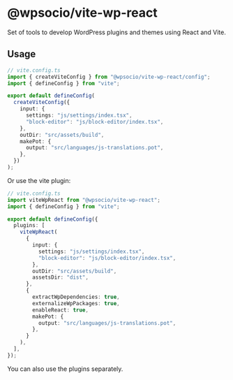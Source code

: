 # @wpsocio/vite-wp-react

Set of tools to develop WordPress plugins and themes using React and Vite.

## Usage

```ts
// vite.config.ts
import { createViteConfig } from "@wpsocio/vite-wp-react/config";
import { defineConfig } from "vite";

export default defineConfig(
  createViteConfig({
    input: {
      settings: "js/settings/index.tsx",
      "block-editor": "js/block-editor/index.tsx",
    },
    outDir: "src/assets/build",
    makePot: {
      output: "src/languages/js-translations.pot",
    },
  })
);
```

Or use the vite plugin:

```ts
// vite.config.ts
import viteWpReact from "@wpsocio/vite-wp-react";
import { defineConfig } from "vite";

export default defineConfig({
  plugins: [
    viteWpReact(
      {
        input: {
          settings: "js/settings/index.tsx",
          "block-editor": "js/block-editor/index.tsx",
        },
        outDir: "src/assets/build",
        assetsDir: "dist",
      },
      {
        extractWpDependencies: true,
        externalizeWpPackages: true,
        enableReact: true,
        makePot: {
          output: "src/languages/js-translations.pot",
        },
      }
    ),
  ],
});
```

You can also use the plugins separately.
